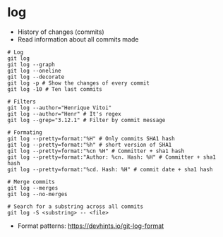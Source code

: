 # log

- History of changes (commits)
- Read information about all commits made

```shell
# Log
git log
git log --graph
git log --oneline
git log --decorate
git log -p # Show the changes of every commit
git log -10 # Ten last commits

# Filters
git log --author="Henrique Vitoi"
git log --author="Henr" # It's regex
git log --grep="3.12.1" # Filter by commit message

# Formating
git log --pretty=format:"%H" # Only commits SHA1 hash
git log --pretty=format:"%h" # short version of SHA1
git log --pretty=format:"%cn %H" # Committer + sha1 hash
git log --pretty=format:"Author: %cn. Hash: %H" # Committer + sha1 hash
git log --pretty=format:"%cd. Hash: %H" # commit date + sha1 hash

# Merge commits
git log --merges
git log --no-merges

# Search for a substring across all commits
git log -S <substring> -- <file>
```

- Format patterns: <https://devhints.io/git-log-format>
